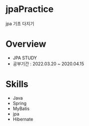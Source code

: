 # jpaPractice
jpa 기초 다지기

# Overview
* JPA STUDY
* 공부기간 : 2022.03.20 ~ 2020.04.15

# Skills
* Java
* Spring
* MyBatis
* jpa
* Hibernate
